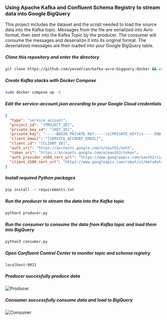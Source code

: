 ### Using Apache Kafka and Confluent Schema Registry to stream data into Google BigQuery

This project includes the dataset and the script needed to load the source data into the Kafka topic.
Messages from the file are serialized into Avro format, then sent into the Kafka Topic by the producer.
The consumer will consume the messages and deserialize it into its original format.
The deserialized messages are then loaded into your Google BigQuery table.

##### Clone this repository and enter the directory
```bash
git clone https://github.com/yevadrian/kafka-avro-bigquery-docker && cd kafka-avro-bigquery-docker
```

##### Create Kafka stacks with Docker Compose
```bash
sudo docker compose up -d
```

##### Edit the service-account.json according to your Google Cloud credentials
```json
{
  "type": "service_account",
  "project_id": "[PROJECT_ID]",
  "private_key_id": "[KEY_ID]",
  "private_key": "-----BEGIN PRIVATE KEY-----\n[PRIVATE_KEY]\n-----END PRIVATE KEY-----\n",
  "client_email": "[SERVICE_ACCOUNT_EMAIL]",
  "client_id": "[CLIENT_ID]",
  "auth_uri": "https://accounts.google.com/o/oauth2/auth",
  "token_uri": "https://accounts.google.com/o/oauth2/token",
  "auth_provider_x509_cert_url": "https://www.googleapis.com/oauth2/v1/certs",
  "client_x509_cert_url": "https://www.googleapis.com/robot/v1/metadata/x509/[SERVICE_ACCOUNT_EMAIL]"
}
```

##### Install required Python packages
```bash
pip install -r requirements.txt
```

##### Run the producer to stream the data into the Kafka topic
```bash
python3 producer.py
```

##### Run the consumer to consume the data from Kafka topic and load them into BigQuery
```bash
python3 consumer.py
```

##### Open Confluent Control Center to monitor topic and schema registry
```
localhost:9021
```

##### Producer succesfully produce data
![Producer](https://user-images.githubusercontent.com/110159876/208313550-5317498e-3848-4418-9858-e8a90d425842.jpg)

##### Consumer successfully consume data and load to BigQuery
![Consumer](https://user-images.githubusercontent.com/110159876/208313637-0d69b28e-02fd-4dbf-adc0-c18b2c208b7c.jpg)

